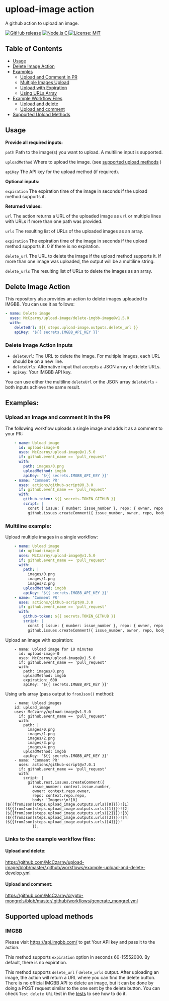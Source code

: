 # upload-image action
A github action to upload an image.

[![GitHub release](https://img.shields.io/github/v/release/McCzarny/upload-image)](https://github.com/McCzarny/upload-image/releases)
[![Node.js CI](https://github.com/McCzarny/upload-image/actions/workflows/node.js.yml/badge.svg)](https://github.com/McCzarny/upload-image/actions/workflows/node.js.yml)[![License: MIT](https://img.shields.io/badge/License-MIT-yellow.svg)](https://opensource.org/licenses/MIT)

## Table of Contents
- [Usage](#usage)
- [Delete Image Action](#delete-image-action)
- [Examples](#examples)
  - [Upload and Comment in PR](#upload-an-image-and-comment-it-in-the-pr)
  - [Multiple Images Upload](#multiline-example)
  - [Upload with Expiration](#upload-an-image-with-expiration)
  - [Using URLs Array](#using-urls-array)
- [Example Workflow Files](#links-to-the-example-workflow-files)
  - [Upload and delete](#upload-and-delete)
  - [Upload and comment](#upload-and-comment)
- [Supported Upload Methods](#supported-upload-methods)

## Usage

**Provide all required inputs:**

`path` Path to the image(s) you want to upload. A multiline input is supported.

`uploadMethod` Where to upload the image. (see [supported upload methods](#supported-upload-methods)
 )
 
`apiKey` The API key for the upload method (if required).

**Optional inputs:**

`expiration` The expiration time of the image in seconds if the upload method supports it.

**Returned values:**

`url` The action returns a URL of the uploaded image as `url` or multiple lines with URLs if more than one path was provided.

`urls` The resulting list of URLs of the uploaded images as an array.

`expiration` The expiration time of the image in seconds if the upload method supports it. 0 if there is no expiration.

`delete_url` The URL to delete the image if the upload method supports it. If more than one image was uploaded, the output will be a multiline string.

`delete_urls` The resulting list of URLs to delete the images as an array.

## Delete Image Action

This repository also provides an action to delete images uploaded to IMGBB. You can use it as follows:

```yaml
- name: Delete image
  uses: McCzarny/upload-image/delete-imgbb-image@v1.5.0
  with:
    deleteUrl: ${{ steps.upload-image.outputs.delete_url }}
    apiKey: '${{ secrets.IMGBB_API_KEY }}'
```

### Delete Image Action Inputs

- `deleteUrl`: The URL to delete the image. For multiple images, each URL should be on a new line.
- `deleteUrls`: Alternative input that accepts a JSON array of delete URLs.
- `apiKey`: Your IMGBB API key.

You can use either the multiline `deleteUrl` or the JSON array `deleteUrls` - both inputs achieve the same result.

## Examples:
### Upload an image and comment it in the PR
The following workflow uploads a single image and adds it as a comment to your PR:
```yaml
    - name: Upload image
      id: upload-image-0
      uses: McCzarny/upload-image@v1.5.0
      if: github.event_name == 'pull_request'
      with:
        path: images/0.png
        uploadMethod: imgbb
        apiKey: '${{ secrets.IMGBB_API_KEY }}'
    - name: 'Comment PR'
      uses: actions/github-script@0.3.0
      if: github.event_name == 'pull_request'
      with:
        github-token: ${{ secrets.TOKEN_GITHUB }}
        script: |
          const { issue: { number: issue_number }, repo: { owner, repo }  } = context;
          github.issues.createComment({ issue_number, owner, repo, body: 'Uploaded image:\n![0](${{steps.upload-image-0.outputs.url}})'});
```

### Multiline example:
Upload multiple images in a single workflow:

```yaml
    - name: Upload image
      id: upload-image-0
      uses: McCzarny/upload-image@v1.5.0
      if: github.event_name == 'pull_request'
      with:
        path: |
          images/0.png
          images/1.png
          images/2.png
        uploadMethod: imgbb
        apiKey: '${{ secrets.IMGBB_API_KEY }}'
    - name: 'Comment PR'
      uses: actions/github-script@0.3.0
      if: github.event_name == 'pull_request'
      with:
        github-token: ${{ secrets.TOKEN_GITHUB }}
        script: |
          const { issue: { number: issue_number }, repo: { owner, repo }  } = context;
          github.issues.createComment({ issue_number, owner, repo, body: 'Uploaded images:\n${{steps.upload-image-0.outputs.url}}'});
```

Upload an image with expiration:
```
    - name: Upload image for 10 minutes
      id: upload-image-0
      uses: McCzarny/upload-image@v1.5.0
      if: github.event_name == 'pull_request'
      with:
        path: images/0.png
        uploadMethod: imgbb
        expiration: 600
        apiKey: '${{ secrets.IMGBB_API_KEY }}'
```

Using urls array (pass output to `fromJson()` method):
```
    - name: Upload images
    id: upload_image
    uses: McCzarny/upload-image@v1.5.0
      if: github.event_name == 'pull_request'
      with:
        path: |
          images/0.png
          images/1.png
          images/2.png
          images/3.png
          images/4.png
        uploadMethod: imgbb
        apiKey: '${{ secrets.IMGBB_API_KEY }}'
    - name: 'Comment PR'
      uses: actions/github-script@v7.0.1
      if: github.event_name == 'pull_request'
      with:
        script: |
          github.rest.issues.createComment({
            issue_number: context.issue.number,
            owner: context.repo.owner,
            repo: context.repo.repo,
            body: 'Images:\n![0](${{fromJson(steps.upload_image.outputs.urls)[0]}})![1](${{fromJson(steps.upload_image.outputs.urls)[1]}})![2](${{fromJson(steps.upload_image.outputs.urls)[2]}})![3](${{fromJson(steps.upload_image.outputs.urls)[3]}})![4](${{fromJson(steps.upload_image.outputs.urls)[4]}})'
            });
```

### Links to the example workflow files:

#### Upload and delete:
https://github.com/McCzarny/upload-image/blob/master/.github/workflows/example-upload-and-delete-develop.yml

#### Upload and comment:
https://github.com/McCzarny/crypto-mongrels/blob/master/.github/workflows/generate_mongrel.yml

## Supported upload methods

### IMGBB
Please visit https://api.imgbb.com/ to get Your API key and pass it to the action.

This method supports `expiration` option in seconds 60-15552000. By default, there is no expiration.

This method supports `delete_url` / `delete_urls` output. After uploading an image, the action will return a URL where you can find the delete button. There is no official IMGBB API to delete an image, but it can be done by doing a POST request similar to the one sent by the delete button. You can check `Test delete URL` test in the [tests](https://github.com/McCzarny/upload-image/blob/master/test/uploadImage.test.js) to see how to do it.

